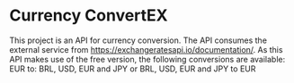 # Currency ConvertEX

This project is an API for currency conversion. The API consumes the external service from https://exchangeratesapi.io/documentation/.
As this API makes use of the free version, the following conversions are available:
EUR to: BRL, USD, EUR and JPY
or
BRL, USD, EUR and JPY to EUR
